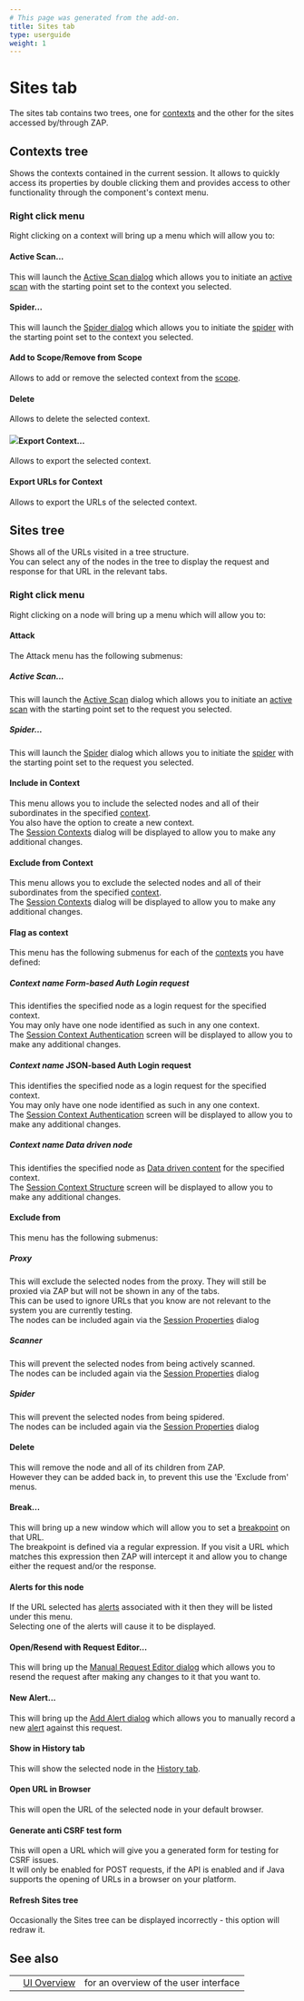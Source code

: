 ```yaml
---
# This page was generated from the add-on.
title: Sites tab
type: userguide
weight: 1
---
```


# Sites tab

The sites tab contains two trees, one for [contexts](/docs/desktop/start/features/contexts/) and the other for the sites accessed by/through ZAP.

## Contexts tree

Shows the contexts contained in the current session. It allows to quickly access its properties by double clicking them and provides access to other functionality through the component's context menu.

### Right click menu

Right clicking on a context will bring up a menu which will allow you to:

#### Active Scan...

This will launch the [Active Scan dialog](/docs/desktop/ui/dialogs/advascan/) which allows you to initiate an [active scan](/docs/desktop/start/features/ascan/) with the starting point set to the context you selected.  

#### Spider...

This will launch the [Spider dialog](/docs/desktop/ui/dialogs/spider/) which allows you to initiate the [spider](/docs/desktop/start/features/spider/) with the starting point set to the context you selected.  

#### Add to Scope/Remove from Scope

Allows to add or remove the selected context from the [scope](/docs/desktop/start/features/scope/).

#### Delete

Allows to delete the selected context.

#### ![](/docs/desktop/images/fugue/application-blue-export.png)Export Context...

Allows to export the selected context.

#### Export URLs for Context

Allows to export the URLs of the selected context.

## Sites tree

Shows all of the URLs visited in a tree structure.   
You can select any of the nodes in the tree to display the request and response for that URL in the relevant tabs.  

### Right click menu

Right clicking on a node will bring up a menu which will allow you to:

#### Attack

The Attack menu has the following submenus:

##### Active Scan...

This will launch the [Active Scan](/docs/desktop/ui/dialogs/advascan/) dialog which allows you to initiate an [active scan](/docs/desktop/start/features/ascan/) with the starting point set to the request you selected.  

##### Spider...

This will launch the [Spider](/docs/desktop/ui/dialogs/spider/) dialog which allows you to initiate the [spider](/docs/desktop/start/features/spider/) with the starting point set to the request you selected.  

#### Include in Context

This menu allows you to include the selected nodes and all of their subordinates in the specified [context](/docs/desktop/start/features/contexts/).  
You also have the option to create a new context.  
The [Session Contexts](/docs/desktop/ui/dialogs/session/contexts/) dialog will be displayed to allow you to make any additional changes.

#### Exclude from Context

This menu allows you to exclude the selected nodes and all of their subordinates from the specified [context](/docs/desktop/start/features/contexts/).  
The [Session Contexts](/docs/desktop/ui/dialogs/session/contexts/) dialog will be displayed to allow you to make any additional changes.

#### Flag as context

This menu has the following submenus for each of the [contexts](/docs/desktop/start/features/contexts/) you have defined:

##### *Context name* Form-based Auth Login request

This identifies the specified node as a login request for the specified context.  
You may only have one node identified as such in any one context.  
The [Session Context Authentication](/docs/desktop/ui/dialogs/session/context-auth/) screen will be displayed to allow you to make any additional changes.

#### *Context name* JSON-based Auth Login request

This identifies the specified node as a login request for the specified context.  
You may only have one node identified as such in any one context.  
The [Session Context Authentication](/docs/desktop/ui/dialogs/session/context-auth/) screen will be displayed to allow you to make any additional changes.

##### *Context name* Data driven node

This identifies the specified node as [Data driven content](/docs/desktop/start/features/ddc/) for the specified context.  
The [Session Context Structure](/docs/desktop/ui/dialogs/session/context-struct/) screen will be displayed to allow you to make any additional changes.

#### Exclude from

This menu has the following submenus:

##### Proxy

This will exclude the selected nodes from the proxy. They will still be proxied via ZAP but will not be shown in any of the tabs.  
This can be used to ignore URLs that you know are not relevant to the system you are currently testing.  
The nodes can be included again via the [Session Properties](/docs/desktop/ui/dialogs/session/) dialog

##### Scanner

This will prevent the selected nodes from being actively scanned.  
The nodes can be included again via the [Session Properties](/docs/desktop/ui/dialogs/session/) dialog

##### Spider

This will prevent the selected nodes from being spidered.  
The nodes can be included again via the [Session Properties](/docs/desktop/ui/dialogs/session/) dialog

#### Delete

This will remove the node and all of its children from ZAP.  
However they can be added back in, to prevent this use the 'Exclude from' menus.

#### Break...

This will bring up a new window which will allow you to set a [breakpoint](/docs/desktop/start/features/breakpoints/) on that URL.  
The breakpoint is defined via a regular expression. If you visit a URL which matches this expression then ZAP will intercept it and allow you to change either the request and/or the response.

#### Alerts for this node

If the URL selected has [alerts](/docs/desktop/start/features/alerts/) associated with it then they will be listed under this menu.  
Selecting one of the alerts will cause it to be displayed.

#### Open/Resend with Request Editor...

This will bring up the [Manual Request Editor dialog](/docs/desktop/ui/dialogs/man_req/) which allows you to resend the request after making any changes to it that you want to.

#### New Alert...

This will bring up the [Add Alert dialog](/docs/desktop/ui/dialogs/addalert/) which allows you to manually record a new [alert](/docs/desktop/start/features/alerts/) against this request.

#### Show in History tab

This will show the selected node in the [History tab](/docs/desktop/ui/tabs/history/).

#### Open URL in Browser

This will open the URL of the selected node in your default browser.

#### Generate anti CSRF test form

This will open a URL which will give you a generated form for testing for CSRF issues.  
It will only be enabled for POST requests, if the API is enabled and if Java supports the opening of URLs in a browser on your platform.

#### Refresh Sites tree

Occasionally the Sites tree can be displayed incorrectly - this option will redraw it.

## See also

|   |                                  |                                       |
|---|----------------------------------|---------------------------------------|
|   | [UI Overview](/docs/desktop/ui/) | for an overview of the user interface |

